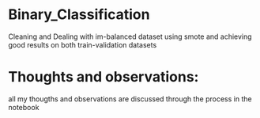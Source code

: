 # Binary_Classification
Cleaning and Dealing with im-balanced dataset using smote and achieving good results on both train-validation datasets

# Thoughts and observations:
all my thougths and observations are discussed through the process in the notebook
